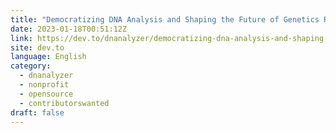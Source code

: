 ```yaml
---
title: "Democratizing DNA Analysis and Shaping the Future of Genetics Research!"
date: 2023-01-18T00:51:12Z
link: https://dev.to/dnanalyzer/democratizing-dna-analysis-and-shaping-the-future-of-genetics-research-1l5l?utm_medium=RSS&utm_source=news.12bit.vn
site: dev.to
language: English
category:
  - dnanalyzer
  - nonprofit
  - opensource
  - contributorswanted
draft: false
---
```

